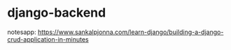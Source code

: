 # django-backend

notesapp:
https://www.sankalpjonna.com/learn-django/building-a-django-crud-application-in-minutes

